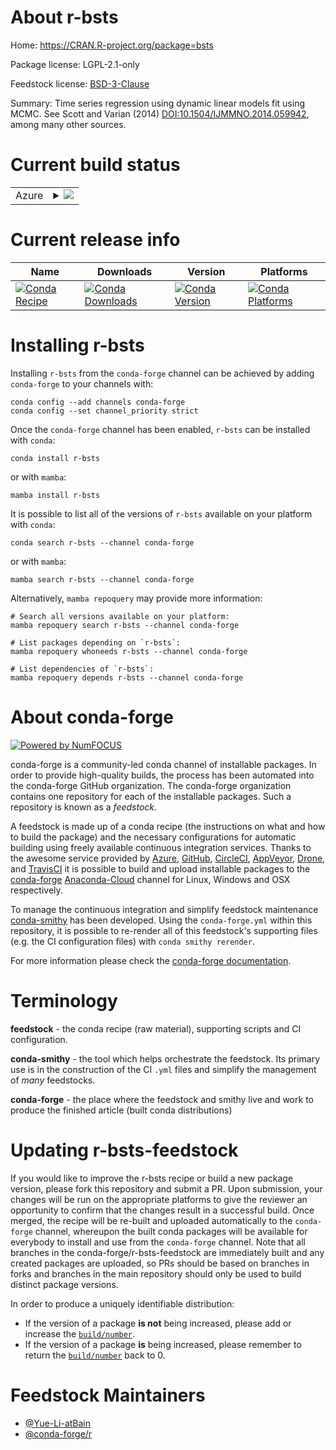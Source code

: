 About r-bsts
============

Home: https://CRAN.R-project.org/package=bsts

Package license: LGPL-2.1-only

Feedstock license: [BSD-3-Clause](https://github.com/conda-forge/r-bsts-feedstock/blob/main/LICENSE.txt)

Summary: Time series regression using dynamic linear models fit using MCMC. See Scott and Varian (2014) <DOI:10.1504/IJMMNO.2014.059942>, among many other sources.

Current build status
====================


<table>
    
  <tr>
    <td>Azure</td>
    <td>
      <details>
        <summary>
          <a href="https://dev.azure.com/conda-forge/feedstock-builds/_build/latest?definitionId=11385&branchName=main">
            <img src="https://dev.azure.com/conda-forge/feedstock-builds/_apis/build/status/r-bsts-feedstock?branchName=main">
          </a>
        </summary>
        <table>
          <thead><tr><th>Variant</th><th>Status</th></tr></thead>
          <tbody><tr>
              <td>linux_64_r_base4.0</td>
              <td>
                <a href="https://dev.azure.com/conda-forge/feedstock-builds/_build/latest?definitionId=11385&branchName=main">
                  <img src="https://dev.azure.com/conda-forge/feedstock-builds/_apis/build/status/r-bsts-feedstock?branchName=main&jobName=linux&configuration=linux_64_r_base4.0" alt="variant">
                </a>
              </td>
            </tr><tr>
              <td>linux_64_r_base4.1</td>
              <td>
                <a href="https://dev.azure.com/conda-forge/feedstock-builds/_build/latest?definitionId=11385&branchName=main">
                  <img src="https://dev.azure.com/conda-forge/feedstock-builds/_apis/build/status/r-bsts-feedstock?branchName=main&jobName=linux&configuration=linux_64_r_base4.1" alt="variant">
                </a>
              </td>
            </tr><tr>
              <td>osx_64_r_base4.0</td>
              <td>
                <a href="https://dev.azure.com/conda-forge/feedstock-builds/_build/latest?definitionId=11385&branchName=main">
                  <img src="https://dev.azure.com/conda-forge/feedstock-builds/_apis/build/status/r-bsts-feedstock?branchName=main&jobName=osx&configuration=osx_64_r_base4.0" alt="variant">
                </a>
              </td>
            </tr><tr>
              <td>osx_64_r_base4.1</td>
              <td>
                <a href="https://dev.azure.com/conda-forge/feedstock-builds/_build/latest?definitionId=11385&branchName=main">
                  <img src="https://dev.azure.com/conda-forge/feedstock-builds/_apis/build/status/r-bsts-feedstock?branchName=main&jobName=osx&configuration=osx_64_r_base4.1" alt="variant">
                </a>
              </td>
            </tr><tr>
              <td>win_64_r_base4.0</td>
              <td>
                <a href="https://dev.azure.com/conda-forge/feedstock-builds/_build/latest?definitionId=11385&branchName=main">
                  <img src="https://dev.azure.com/conda-forge/feedstock-builds/_apis/build/status/r-bsts-feedstock?branchName=main&jobName=win&configuration=win_64_r_base4.0" alt="variant">
                </a>
              </td>
            </tr><tr>
              <td>win_64_r_base4.1</td>
              <td>
                <a href="https://dev.azure.com/conda-forge/feedstock-builds/_build/latest?definitionId=11385&branchName=main">
                  <img src="https://dev.azure.com/conda-forge/feedstock-builds/_apis/build/status/r-bsts-feedstock?branchName=main&jobName=win&configuration=win_64_r_base4.1" alt="variant">
                </a>
              </td>
            </tr>
          </tbody>
        </table>
      </details>
    </td>
  </tr>
</table>

Current release info
====================

| Name | Downloads | Version | Platforms |
| --- | --- | --- | --- |
| [![Conda Recipe](https://img.shields.io/badge/recipe-r--bsts-green.svg)](https://anaconda.org/conda-forge/r-bsts) | [![Conda Downloads](https://img.shields.io/conda/dn/conda-forge/r-bsts.svg)](https://anaconda.org/conda-forge/r-bsts) | [![Conda Version](https://img.shields.io/conda/vn/conda-forge/r-bsts.svg)](https://anaconda.org/conda-forge/r-bsts) | [![Conda Platforms](https://img.shields.io/conda/pn/conda-forge/r-bsts.svg)](https://anaconda.org/conda-forge/r-bsts) |

Installing r-bsts
=================

Installing `r-bsts` from the `conda-forge` channel can be achieved by adding `conda-forge` to your channels with:

```
conda config --add channels conda-forge
conda config --set channel_priority strict
```

Once the `conda-forge` channel has been enabled, `r-bsts` can be installed with `conda`:

```
conda install r-bsts
```

or with `mamba`:

```
mamba install r-bsts
```

It is possible to list all of the versions of `r-bsts` available on your platform with `conda`:

```
conda search r-bsts --channel conda-forge
```

or with `mamba`:

```
mamba search r-bsts --channel conda-forge
```

Alternatively, `mamba repoquery` may provide more information:

```
# Search all versions available on your platform:
mamba repoquery search r-bsts --channel conda-forge

# List packages depending on `r-bsts`:
mamba repoquery whoneeds r-bsts --channel conda-forge

# List dependencies of `r-bsts`:
mamba repoquery depends r-bsts --channel conda-forge
```


About conda-forge
=================

[![Powered by
NumFOCUS](https://img.shields.io/badge/powered%20by-NumFOCUS-orange.svg?style=flat&colorA=E1523D&colorB=007D8A)](https://numfocus.org)

conda-forge is a community-led conda channel of installable packages.
In order to provide high-quality builds, the process has been automated into the
conda-forge GitHub organization. The conda-forge organization contains one repository
for each of the installable packages. Such a repository is known as a *feedstock*.

A feedstock is made up of a conda recipe (the instructions on what and how to build
the package) and the necessary configurations for automatic building using freely
available continuous integration services. Thanks to the awesome service provided by
[Azure](https://azure.microsoft.com/en-us/services/devops/), [GitHub](https://github.com/),
[CircleCI](https://circleci.com/), [AppVeyor](https://www.appveyor.com/),
[Drone](https://cloud.drone.io/welcome), and [TravisCI](https://travis-ci.com/)
it is possible to build and upload installable packages to the
[conda-forge](https://anaconda.org/conda-forge) [Anaconda-Cloud](https://anaconda.org/)
channel for Linux, Windows and OSX respectively.

To manage the continuous integration and simplify feedstock maintenance
[conda-smithy](https://github.com/conda-forge/conda-smithy) has been developed.
Using the ``conda-forge.yml`` within this repository, it is possible to re-render all of
this feedstock's supporting files (e.g. the CI configuration files) with ``conda smithy rerender``.

For more information please check the [conda-forge documentation](https://conda-forge.org/docs/).

Terminology
===========

**feedstock** - the conda recipe (raw material), supporting scripts and CI configuration.

**conda-smithy** - the tool which helps orchestrate the feedstock.
                   Its primary use is in the construction of the CI ``.yml`` files
                   and simplify the management of *many* feedstocks.

**conda-forge** - the place where the feedstock and smithy live and work to
                  produce the finished article (built conda distributions)


Updating r-bsts-feedstock
=========================

If you would like to improve the r-bsts recipe or build a new
package version, please fork this repository and submit a PR. Upon submission,
your changes will be run on the appropriate platforms to give the reviewer an
opportunity to confirm that the changes result in a successful build. Once
merged, the recipe will be re-built and uploaded automatically to the
`conda-forge` channel, whereupon the built conda packages will be available for
everybody to install and use from the `conda-forge` channel.
Note that all branches in the conda-forge/r-bsts-feedstock are
immediately built and any created packages are uploaded, so PRs should be based
on branches in forks and branches in the main repository should only be used to
build distinct package versions.

In order to produce a uniquely identifiable distribution:
 * If the version of a package **is not** being increased, please add or increase
   the [``build/number``](https://docs.conda.io/projects/conda-build/en/latest/resources/define-metadata.html#build-number-and-string).
 * If the version of a package **is** being increased, please remember to return
   the [``build/number``](https://docs.conda.io/projects/conda-build/en/latest/resources/define-metadata.html#build-number-and-string)
   back to 0.

Feedstock Maintainers
=====================

* [@Yue-Li-atBain](https://github.com/Yue-Li-atBain/)
* [@conda-forge/r](https://github.com/conda-forge/r/)

